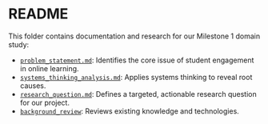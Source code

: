 # README

This folder contains documentation and research for our Milestone 1 domain study:

* [`problem_statement.md`](problem_statement.md):
Identifies the core issue of student engagement in online learning.
* [`systems_thinking_analysis.md`](systems_thinking_analysis.md): Applies
systems thinking to reveal root causes.
* [`research_question.md`](research_question.md): Defines a targeted,
actionable research question for our project.
* [`background_review`](background_review): Reviews existing knowledge and technologies.
